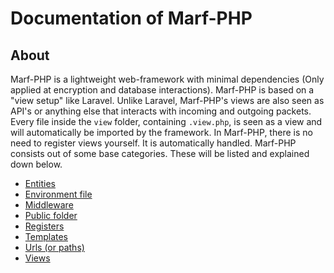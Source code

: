 <h1>Documentation of Marf-PHP</h1>

<h2>About</h2>

Marf-PHP is a lightweight web-framework with minimal dependencies (Only applied at encryption and database interactions). Marf-PHP is based on a "view setup" like Laravel. Unlike Laravel, Marf-PHP's views are also seen as API's or anything else that interacts with incoming and outgoing packets. Every file inside the <code>view</code> folder, containing <code>.view.php</code>, is seen as a view and will automatically be imported by the framework. In Marf-PHP, there is no need to register views yourself. It is automatically handled. Marf-PHP consists out of some base categories. These will be listed and explained down below.


* [Entities](https://github.com/wwwqr-000/Marf-PHP/blob/main/docs/entities.md)
* [Environment file](https://github.com/wwwqr-000/Marf-PHP/blob/main/docs/env.md)
* [Middleware](https://github.com/wwwqr-000/Marf-PHP/blob/main/docs/middleware.md)
* [Public folder](https://github.com/wwwqr-000/Marf-PHP/blob/main/docs/public.md)
* [Registers](https://github.com/wwwqr-000/Marf-PHP/blob/main/docs/registers.md)
* [Templates](https://github.com/wwwqr-000/Marf-PHP/blob/main/docs/templates.md)
* [Urls (or paths)](https://github.com/wwwqr-000/Marf-PHP/blob/main/docs/urls.md)
* [Views](https://github.com/wwwqr-000/Marf-PHP/blob/main/docs/views.md)
